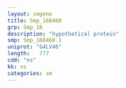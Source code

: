 ```yaml
---
layout: smgene
title: Smp_168460
grp: Smp_16
description: "hypothetical protein"
smp: Smp_168460.1
uniprot: "G4LV46"
length:   777
cdd: "ns"
kk: ns
categories: sm
---
```


